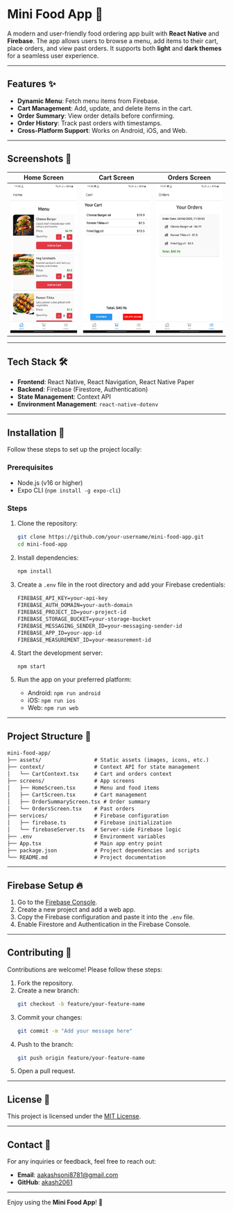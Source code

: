 # Mini Food App 🍔

A modern and user-friendly food ordering app built with **React Native** and **Firebase**. The app allows users to browse a menu, add items to their cart, place orders, and view past orders. It supports both **light** and **dark themes** for a seamless user experience.

---

## Features ✨

- **Dynamic Menu**: Fetch menu items from Firebase.
- **Cart Management**: Add, update, and delete items in the cart.
- **Order Summary**: View order details before confirming.
- **Order History**: Track past orders with timestamps.
- **Cross-Platform Support**: Works on Android, iOS, and Web.

---

## Screenshots 📸

| Home Screen | Cart Screen | Orders Screen |
|-------------|-------------|---------------|
| ![Home](./demo/Samsung/Samsung_A22_Menu.jpg) | ![Cart](./demo/Samsung/Samsung_A22_Cart.jpg) | ![Orders](./demo/Samsung/Samsung_A22_Order_History.jpg) |

---

## Tech Stack 🛠️

- **Frontend**: React Native, React Navigation, React Native Paper
- **Backend**: Firebase (Firestore, Authentication)
- **State Management**: Context API
- **Environment Management**: `react-native-dotenv`

---

## Installation 🚀

Follow these steps to set up the project locally:

### Prerequisites
- Node.js (v16 or higher)
- Expo CLI (`npm install -g expo-cli`)

### Steps
1. Clone the repository:
   ```bash
   git clone https://github.com/your-username/mini-food-app.git
   cd mini-food-app
   ```

2. Install dependencies:
   ```bash
   npm install
   ```

3. Create a `.env` file in the root directory and add your Firebase credentials:
   ```env
   FIREBASE_API_KEY=your-api-key
   FIREBASE_AUTH_DOMAIN=your-auth-domain
   FIREBASE_PROJECT_ID=your-project-id
   FIREBASE_STORAGE_BUCKET=your-storage-bucket
   FIREBASE_MESSAGING_SENDER_ID=your-messaging-sender-id
   FIREBASE_APP_ID=your-app-id
   FIREBASE_MEASUREMENT_ID=your-measurement-id
   ```

4. Start the development server:
   ```bash
   npm start
   ```

5. Run the app on your preferred platform:
   - Android: `npm run android`
   - iOS: `npm run ios`
   - Web: `npm run web`

---

## Project Structure 📂

```
mini-food-app/
├── assets/                 # Static assets (images, icons, etc.)
├── context/                # Context API for state management
│   └── CartContext.tsx     # Cart and orders context
├── screens/                # App screens
│   ├── HomeScreen.tsx      # Menu and food items
│   ├── CartScreen.tsx      # Cart management
│   ├── OrderSummaryScreen.tsx # Order summary
│   └── OrdersScreen.tsx    # Past orders
├── services/               # Firebase configuration
│   ├── firebase.ts         # Firebase initialization
│   └── firebaseServer.ts   # Server-side Firebase logic
├── .env                    # Environment variables
├── App.tsx                 # Main app entry point
├── package.json            # Project dependencies and scripts
└── README.md               # Project documentation
```

---

## Firebase Setup 🔥

1. Go to the [Firebase Console](https://console.firebase.google.com/).
2. Create a new project and add a web app.
3. Copy the Firebase configuration and paste it into the `.env` file.
4. Enable Firestore and Authentication in the Firebase Console.

---

## Contributing 🤝

Contributions are welcome! Please follow these steps:

1. Fork the repository.
2. Create a new branch:
   ```bash
   git checkout -b feature/your-feature-name
   ```
3. Commit your changes:
   ```bash
   git commit -m "Add your message here"
   ```
4. Push to the branch:
   ```bash
   git push origin feature/your-feature-name
   ```
5. Open a pull request.

---

## License 📄

This project is licensed under the [MIT License](./LICENSE).

---

## Contact 📧

For any inquiries or feedback, feel free to reach out:

- **Email**: aakashsoni8781@gmail.com
- **GitHub**: [akash2061](https://github.com/akash2061)

---

Enjoy using the **Mini Food App**! 🍕